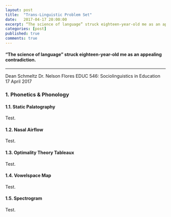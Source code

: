 ```yaml
---
layout: post
title:  "Trans-Linguistic Problem Set"
date:   2017-04-17 20:00:00
excerpt: “The science of language” struck eighteen-year-old me as an appealing contradiction.
categories: [post]
published: true
comments: true
---
```


#### “The science of language” struck eighteen-year-old me as an appealing contradiction. 

--- 

Dean Schmeltz
Dr. Nelson Flores
EDUC 546: Sociolinguistics in Education
17 April 2017

### 1. Phonetics & Phonology 

#### 1.1. Static Palatography

Test.

#### 1.2. Nasal Airflow

Test. 

#### 1.3. Optimality Theory Tableaux

Test.

#### 1.4. Vowelspace Map

Test.

#### 1.5. Spectrogram

Test.


